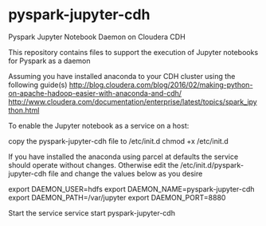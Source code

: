 # pyspark-jupyter-cdh
Pyspark Jupyter Notebook Daemon on Cloudera CDH

This repository contains files to support the execution of Jupyter notebooks for Pyspark as a daemon

Assuming you have installed anaconda to your CDH cluster using the following guide(s)
http://blog.cloudera.com/blog/2016/02/making-python-on-apache-hadoop-easier-with-anaconda-and-cdh/
http://www.cloudera.com/documentation/enterprise/latest/topics/spark_ipython.html

To enable the Jupyter notebook as a service on a host:

copy the pyspark-jupyter-cdh file to /etc/init.d
chmod +x /etc/init.d

If you have installed the anaconda using parcel at defaults the service should operate without changes.
Otherwise edit the /etc/init.d/pyspark-jupyter-cdh file and change the values below as you desire

export DAEMON_USER=hdfs
export DAEMON_NAME=pyspark-jupyter-cdh
export DAEMON_PATH=/var/jupyter
export DAEMON_PORT=8880

Start the service
service start pyspark-jupyter-cdh 
